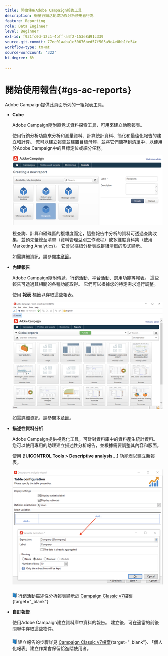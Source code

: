 ```yaml
---
title: 開始使用Adobe Campaign報告工具
description: 衡量行銷活動成功與分析使用者行為
feature: Reporting
role: Data Engineer
level: Beginner
exl-id: f931fc0d-12c1-4bff-a4f2-153e8d91c339
source-git-commit: 77ec01aaba1e50676bed57f503a9e4e8bb1fe54c
workflow-type: tm+mt
source-wordcount: '322'
ht-degree: 6%

---
```


# 開始使用報告{#gs-ac-reports}

Adobe Campaign提供此頁面所列的一組報表工具。

* **Cube**

   Adobe Campaign隨附直覺式資料探索工具，可用來建立動態報表。

   使用行銷分析功能來分析和測量資料、計算統計資料、簡化和最佳化報告的建立和計算。 您可以建立報告並建置目標母體，並將它們儲存到清單中，以便用於Adobe Campaign中的目標定位或細分任務。

   ![](assets/create-a-report.png)

   視查詢、計算和磁碟區的複雜度而定，這些報告中分析的資料可透過查詢收集，並預先彙總至清單（資料管理型別工作流程）或多維度資料集（使用Marketing Analytics）。 它會以樞紐分析表或群組清單的形式顯示。

   如需詳細資訊，請參閱[本章節](gs-cubes.md)。

* **內建報告**

   Adobe Campaign隨附傳遞、行銷活動、平台活動、選用功能等報表。 這些報告可透過其相關的各種功能取得。 它們可以根據您的特定需求進行調整。

   使用 **報表** 標籤以存取這些報表。

   ![](assets/built-in-reports.png)

   如需詳細資訊，請參閱[本章節](built-in-reports.md)。

* **描述性資料分析**

   Adobe Campaign提供視覺化工具，可針對資料庫中的資料產生統計資料。 您可以使用專用的助理建立描述性分析報告，並根據需要調整其內容和版面。

   使用 **[!UICONTROL Tools > Descriptive analysis...]** 功能表以建立新報表。

   ![](assets/desc-analysis-report.png)

   ![](../assets/do-not-localize/book.png) 行銷活動描述性分析報表顯示於 [Campaign Classic v7檔案](https://experienceleague.adobe.com/docs/campaign-classic/using/reporting/analyzing-populations/about-descriptive-analysis.html){target="_blank"}

* **自訂報告**

   使用Adobe Campaign建立資料庫中資料的報告。 建立後，可在適當的前後關聯中存取這些物件。

   ![](../assets/do-not-localize/book.png) 建立報告的步驟詳見 [Campaign Classic v7檔案](https://experienceleague.adobe.com/docs/campaign-classic/using/reporting/creating-new-reports/about-reports-creation-in-campaign.html){target="_blank"}. 「個人化報表」建立作業會保留給進階使用者。
